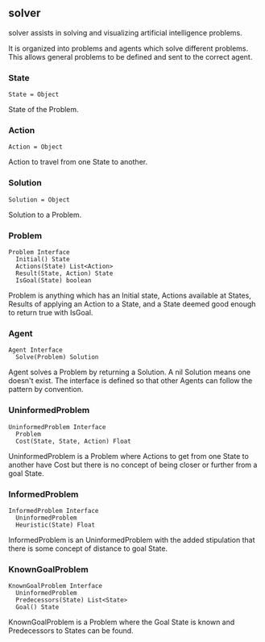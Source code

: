 ## solver

solver assists in solving and visualizing artificial intelligence problems.

It is organized into problems and agents which solve different problems. This
allows general problems to be defined and sent to the correct agent.

### State

`State = Object`

State of the Problem.

### Action

`Action = Object`

Action to travel from one State to another.

### Solution

`Solution = Object`

Solution to a Problem.

### Problem

```
Problem Interface
  Initial() State
  Actions(State) List<Action>
  Result(State, Action) State
  IsGoal(State) boolean
```

Problem is anything which has an Initial state, Actions available at States,
Results of applying an Action to a State, and a State deemed good enough to
return true with IsGoal.

### Agent

```
Agent Interface
  Solve(Problem) Solution
```

Agent solves a Problem by returning a Solution. A nil Solution means one doesn't
exist. The interface is defined so that other Agents can follow the pattern by
convention.

### UninformedProblem

```
UninformedProblem Interface
  Problem
  Cost(State, State, Action) Float
```

UninformedProblem is a Problem where Actions to get from one State to another
have Cost but there is no concept of being closer or further from a goal State.

### InformedProblem

```
InformedProblem Interface
  UninformedProblem
  Heuristic(State) Float
```

InformedProblem is an UninformedProblem with the added stipulation that there is
some concept of distance to goal State.

### KnownGoalProblem

```
KnownGoalProblem Interface
  UninformedProblem
  Predecessors(State) List<State>
  Goal() State
```

KnownGoalProblem is a Problem where the Goal State is known and Predecessors to
States can be found.
